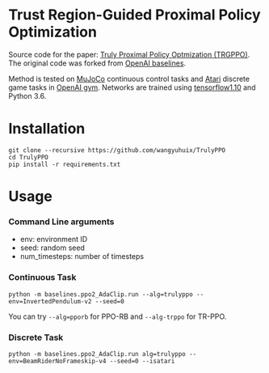 # Trust Region-Guided Proximal Policy Optimization

Source code for the paper: [Truly Proximal Policy Optmization (TRGPPO)](https://arxiv.org/abs/1901.10314). The original code was forked from [OpenAI baselines](https://github.com/openai/baselines).

Method is tested on [MuJoCo](http://www.mujoco.org/) continuous control tasks and [Atari](https://www.atari.com/) discrete game tasks in [OpenAI gym](https://github.com/openai/gym).
Networks are trained using [tensorflow1.10](https://www.tensorflow.org/) and Python 3.6.



# Installation

```
git clone --recursive https://github.com/wangyuhuix/TrulyPPO
cd TrulyPPO
pip install -r requirements.txt
```



# Usage

### Command Line arguments

* env: environment ID
* seed: random seed
* num_timesteps: number of timesteps

### Continuous Task

```shell
python -m baselines.ppo2_AdaClip.run --alg=trulyppo --env=InvertedPendulum-v2 --seed=0
```

You can try `--alg=pporb` for PPO-RB and `--alg-trppo` for TR-PPO.

### Discrete Task

```
python -m baselines.ppo2_AdaClip.run alg=trulyppo --env=BeamRiderNoFrameskip-v4 --seed=0 --isatari
```

